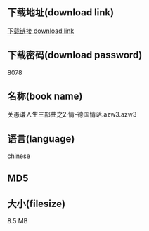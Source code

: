 ## 下载地址(download link)
[下载链接 download link](https://tutu365.netlify.app/?s=%E5%85%B3%E6%84%9A%E8%B0%A6%E4%BA%BA%E7%94%9F%E4%B8%89%E9%83%A8%E6%9B%B2%E4%B9%8B2%C2%B7%E6%83%85-%E5%BE%B7%E5%9B%BD%E6%83%85%E8%AF%9D.azw3)

## 下载密码(download password)
8078

## 名称(book name)
关愚谦人生三部曲之2·情-德国情话.azw3.azw3

## 语言(language)
chinese

## MD5


## 大小(filesize)
8.5 MB
